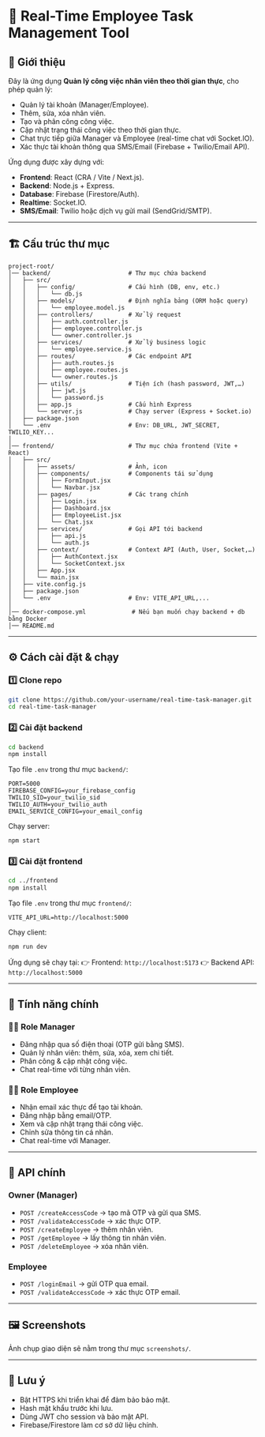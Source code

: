 
# 🚀 Real-Time Employee Task Management Tool

## 📖 Giới thiệu

Đây là ứng dụng **Quản lý công việc nhân viên theo thời gian thực**, cho phép quản lý:

* Quản lý tài khoản (Manager/Employee).
* Thêm, sửa, xóa nhân viên.
* Tạo và phân công công việc.
* Cập nhật trạng thái công việc theo thời gian thực.
* Chat trực tiếp giữa Manager và Employee (real-time chat với Socket.IO).
* Xác thực tài khoản thông qua SMS/Email (Firebase + Twilio/Email API).

Ứng dụng được xây dựng với:

* **Frontend**: React (CRA / Vite / Next.js).
* **Backend**: Node.js + Express.
* **Database**: Firebase (Firestore/Auth).
* **Realtime**: Socket.IO.
* **SMS/Email**: Twilio hoặc dịch vụ gửi mail (SendGrid/SMTP).

---

## 🏗 Cấu trúc thư mục

```
project-root/
│── backend/                      # Thư mục chứa backend
│   ├── src/
│   │   ├── config/               # Cấu hình (DB, env, etc.)
│   │   │   └── db.js
│   │   ├── models/               # Định nghĩa bảng (ORM hoặc query)
│   │   │   └── employee.model.js
│   │   ├── controllers/          # Xử lý request
│   │   │   ├── auth.controller.js
│   │   │   ├── employee.controller.js
│   │   │   └── owner.controller.js
│   │   ├── services/             # Xử lý business logic
│   │   │   └── employee.service.js
│   │   ├── routes/               # Các endpoint API
│   │   │   ├── auth.routes.js
│   │   │   ├── employee.routes.js
│   │   │   └── owner.routes.js
│   │   ├── utils/                # Tiện ích (hash password, JWT,…)
│   │   │   ├── jwt.js
│   │   │   └── password.js
│   │   ├── app.js                # Cấu hình Express
│   │   └── server.js             # Chạy server (Express + Socket.io)
│   ├── package.json
│   └── .env                      # Env: DB_URL, JWT_SECRET, TWILIO_KEY...
│
│── frontend/                     # Thư mục chứa frontend (Vite + React)
│   ├── src/
│   │   ├── assets/               # Ảnh, icon
│   │   ├── components/           # Components tái sử dụng
│   │   │   ├── FormInput.jsx
│   │   │   └── Navbar.jsx
│   │   ├── pages/                # Các trang chính
│   │   │   ├── Login.jsx
│   │   │   ├── Dashboard.jsx
│   │   │   ├── EmployeeList.jsx
│   │   │   └── Chat.jsx
│   │   ├── services/             # Gọi API tới backend
│   │   │   ├── api.js
│   │   │   └── auth.js
│   │   ├── context/              # Context API (Auth, User, Socket,…)
│   │   │   ├── AuthContext.jsx
│   │   │   └── SocketContext.jsx
│   │   ├── App.jsx
│   │   └── main.jsx
│   ├── vite.config.js
│   ├── package.json
│   └── .env                      # Env: VITE_API_URL,...
│
│── docker-compose.yml             # Nếu bạn muốn chạy backend + db bằng Docker
│── README.md

```

---

## ⚙️ Cách cài đặt & chạy

### 1️⃣ Clone repo

```bash
git clone https://github.com/your-username/real-time-task-manager.git
cd real-time-task-manager
```

### 2️⃣ Cài đặt backend

```bash
cd backend
npm install
```

Tạo file `.env` trong thư mục `backend/`:

```env
PORT=5000
FIREBASE_CONFIG=your_firebase_config
TWILIO_SID=your_twilio_sid
TWILIO_AUTH=your_twilio_auth
EMAIL_SERVICE_CONFIG=your_email_config
```

Chạy server:

```bash
npm start
```

### 3️⃣ Cài đặt frontend

```bash
cd ../frontend
npm install
```

Tạo file `.env` trong thư mục `frontend/`:

```env
VITE_API_URL=http://localhost:5000
```

Chạy client:

```bash
npm run dev
```

Ứng dụng sẽ chạy tại:
👉 Frontend: `http://localhost:5173`
👉 Backend API: `http://localhost:5000`

---

## 🔑 Tính năng chính

### 👩‍💼 Role Manager

* Đăng nhập qua số điện thoại (OTP gửi bằng SMS).
* Quản lý nhân viên: thêm, sửa, xóa, xem chi tiết.
* Phân công & cập nhật công việc.
* Chat real-time với từng nhân viên.

### 👨‍💻 Role Employee

* Nhận email xác thực để tạo tài khoản.
* Đăng nhập bằng email/OTP.
* Xem và cập nhật trạng thái công việc.
* Chỉnh sửa thông tin cá nhân.
* Chat real-time với Manager.

---

## 📡 API chính

### Owner (Manager)

* `POST /createAccessCode` → tạo mã OTP và gửi qua SMS.
* `POST /validateAccessCode` → xác thực OTP.
* `POST /createEmployee` → thêm nhân viên.
* `POST /getEmployee` → lấy thông tin nhân viên.
* `POST /deleteEmployee` → xóa nhân viên.

### Employee

* `POST /loginEmail` → gửi OTP qua email.
* `POST /validateAccessCode` → xác thực OTP email.

---

## 🖼 Screenshots

Ảnh chụp giao diện sẽ nằm trong thư mục `screenshots/`.

---

## 📌 Lưu ý

* Bật HTTPS khi triển khai để đảm bảo bảo mật.
* Hash mật khẩu trước khi lưu.
* Dùng JWT cho session và bảo mật API.
* Firebase/Firestore làm cơ sở dữ liệu chính.


